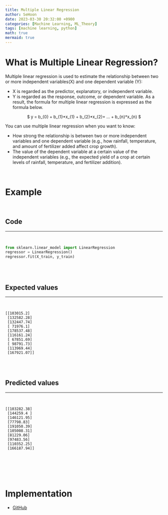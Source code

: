 ```yaml
---
title: Multiple Linear Regression
author: SeHoon
date: 2023-03-30 20:32:00 +0900
categories: [Machine Learning, ML_Theory]
tags: [machine learning, python]
math: true
mermaid: true
---
```


# What is Multiple Linear Regression?
Multiple linear regression is used to estimate the relationship between two or more independent variables(X) and one dependent variable (Y): <br>
+ X is regarded as the predictor, explanatory, or independent variable.
+ Y is regarded as the response, outcome, or dependent variable.
As a result, the formula for multiple linear regression is expressed as the formula below.<br>
<center>
<font size="2">

$ y = b_{0} + b_{1}*x_{1} + b_{2}*x_{2}+ ... + b_{n}*x_{n} $

</font>
</center>
You can use multiple linear regression when you want to know:<br>

+ How strong the relationship is between two or more independent variables and one dependent variable (e.g., how rainfall, temperature, and amount of fertilizer added affect crop growth).<br>
+ The value of the dependent variable at a certain value of the independent variables (e.g., the expected yield of a crop at certain levels of rainfall, temperature, and fertilizer addition).<br>
<br>

# Example<br>
<br>

## Code
---
<br>

```py
from sklearn.linear_model import LinearRegression
regressor = LinearRegression()
regressor.fit(X_train, y_train)
```
<br>
<br>

## Expected values
---
<br>

```
[[103015.2]
 [132582.28]
 [132447.74]
 [ 71976.1]
 [178537.48]
 [116161.24]
 [ 67851.69]
 [ 98791.73]
 [113969.44]
 [167921.07]]
```
<br>
<br>

## Predicted values
---
<br>

```
[[103282.38]
 [144259.4 ]
 [146121.95]
 [77798.83]
 [191050.39]
 [105008.31]
 [81229.06]
 [97483.56]
 [110352.25]
 [166187.94]]
```

<br><br><br><br>

# Implementation

+ [GitHub](https://github.com/csh970605/Machine-LearningA-Z/tree/main/Part%202%20-%20Regression/Section%205%20-%20Multiple%20Linear%20Regression/Python)